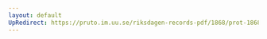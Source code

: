 ```yaml
---
layout: default
UpRedirect: https://pruto.im.uu.se/riksdagen-records-pdf/1868/prot-1868--fk--129.pdf
---
```

